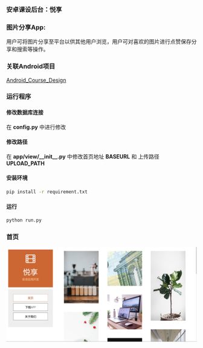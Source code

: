 ### 安卓课设后台：悦享
### 图片分享App: 

用户可将图片分享至平台以供其他用户浏览，用户可对喜欢的图片进行点赞保存分享和搜索等操作。

### 关联Android项目
[Android_Course_Design](https://github.com/diadestiny/Android_Course_Design)

### 运行程序
#### 修改数据库连接
在 **config.py** 中进行修改
#### 修改路径
在 **app/view/\_\_init__.py** 中修改首页地址 **BASEURL** 和 上传路径 **UPLOAD_PATH**
#### 安装环境
```bash
pip install -r requirement.txt
```
#### 运行
```bash
python run.py
```
### 首页

<img src="./image/index.png" alt="index" style="zoom:50%;" />